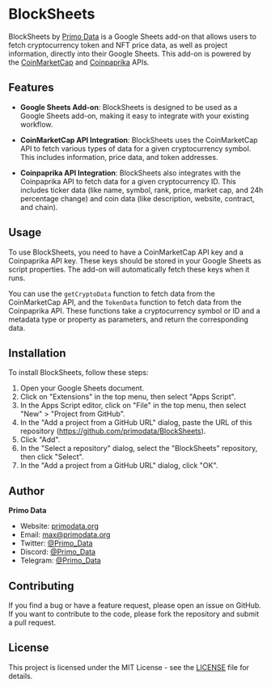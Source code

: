 # BlockSheets

BlockSheets by [Primo Data](https://primodata.org) is a Google Sheets add-on that allows users to fetch cryptocurrency token and NFT price data, as well as project information, directly into their Google Sheets. This add-on is powered by the [CoinMarketCap](https://coinmarketcap.com/api/) and [Coinpaprika](https://api.coinpaprika.com/) APIs.

## Features

- **Google Sheets Add-on**: BlockSheets is designed to be used as a Google Sheets add-on, making it easy to integrate with your existing workflow.

- **CoinMarketCap API Integration**: BlockSheets uses the CoinMarketCap API to fetch various types of data for a given cryptocurrency symbol. This includes information, price data, and token addresses.

- **Coinpaprika API Integration**: BlockSheets also integrates with the Coinpaprika API to fetch data for a given cryptocurrency ID. This includes ticker data (like name, symbol, rank, price, market cap, and 24h percentage change) and coin data (like description, website, contract, and chain).


## Usage

To use BlockSheets, you need to have a CoinMarketCap API key and a Coinpaprika API key. These keys should be stored in your Google Sheets as script properties. The add-on will automatically fetch these keys when it runs.

You can use the `getCryptoData` function to fetch data from the CoinMarketCap API, and the `TokenData` function to fetch data from the Coinpaprika API. These functions take a cryptocurrency symbol or ID and a metadata type or property as parameters, and return the corresponding data.

## Installation

To install BlockSheets, follow these steps:

1. Open your Google Sheets document.
2. Click on "Extensions" in the top menu, then select "Apps Script".
3. In the Apps Script editor, click on "File" in the top menu, then select "New" > "Project from GitHub".
4. In the "Add a project from a GitHub URL" dialog, paste the URL of this repository (https://github.com/primodata/BlockSheets).
5. Click "Add".
6. In the "Select a repository" dialog, select the "BlockSheets" repository, then click "Select".
7. In the "Add a project from a GitHub URL" dialog, click "OK".

## Author

**Primo Data**
- Website: [primodata.org](https://primodata.org)
- Email: [max@primodata.org](mailto:max@primodata.org)
- Twitter: [@Primo_Data](https://twitter.com/Primo_Data)
- Discord: [@Primo_Data](https://discord.com/users/primo_data)
- Telegram: [@Primo_Data](https://t.me/primo_data)

## Contributing

If you find a bug or have a feature request, please open an issue on GitHub. If you want to contribute to the code, please fork the repository and submit a pull request.

## License

This project is licensed under the MIT License - see the [LICENSE](https://github.com/primodata/BlockSheets/blob/main/LICENSE) file for details.